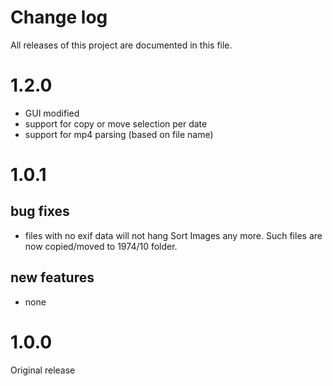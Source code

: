 # Change log
All releases of this project are documented in this file.

# 1.2.0
- GUI modified
- support for copy or move selection per date
- support for mp4 parsing (based on file name)

# 1.0.1
## bug fixes
 * files with no exif data will not hang Sort Images any more. Such files are
 now copied/moved to 1974/10 folder.

## new features
* none

# 1.0.0
Original release
